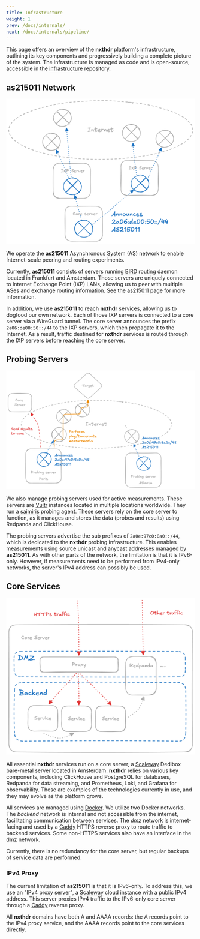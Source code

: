 ```yaml
---
title: Infrastructure
weight: 1
prev: /docs/internals/
next: /docs/internals/pipeline/
---
```


This page offers an overview of the **nxthdr** platform's infrastructure, outlining its key components and progressively building a complete picture of the system. The infrastructure is managed as code and is open-source, accessible in the [infrastructure](https://github.com/nxthdr/infrastructure) repository.


## as215011 Network

![nxthdr_infrastructure](ixp.png)

We operate the **as215011** Asynchronous System (AS) network to enable Internet-scale peering and routing experiments.

Currently, **as215011** consists of servers running [BIRD](https://bird.network.cz/) routing daemon located in Frankfurt and Amsterdam. Those servers are uniquely connected to Internet Exchange Point (IXP) LANs, allowing us to peer with multiple ASes and exchange routing information. See the [as215011](/as215011) page for more information.

In addition, we use **as215011** to reach **nxthdr** services, allowing us to dogfood our own network. Each of those IXP servers is connected to a core server via a WireGuard tunnel. The core server announces the prefix `2a06:de00:50::/44` to the IXP servers, which then propagate it to the Internet. As a result, traffic destined for **nxthdr** services is routed through the IXP servers before reaching the core server.


## Probing Servers

![nxthdr_infrastructure](probing.png)

We also manage probing servers used for active measurements. These servers are [Vultr](https://www.vultr.com/) instances located in multiple locations worldwide. They run a [saimiris](https://github.com/nxthdr/saimiris) probing agent. These servers rely on the core server to function, as it manages and stores the data (probes and results) using Redpanda and ClickHouse.

The probing servers advertise the sub prefixes of `2a0e:97c0:8a0::/44`, which is dedicated to the **nxthdr** probing infrastructure. This enables measurements using source unicast and anycast addresses managed by **as215011**. As with other parts of the network, the limitation is that it is IPv6-only. However, if measurements need to be performed from IPv4-only networks, the server's IPv4 address can possibly be used.


## Core Services

![nxthdr_infrastructure](core.png)

All essential **nxthdr** services run on a core server, a [Scaleway](https://www.scaleway.com/en/dedibox/) Dedibox bare-metal server located in Amsterdam. **nxthdr** relies on various key components, including ClickHouse and PostgreSQL for databases, Redpanda for data streaming, and Prometheus, Loki, and Grafana for observability. These are examples of the technologies currently in use, and they may evolve as the platform grows.

All services are managed using [Docker](https://www.docker.com/). We utilize two Docker networks. The *backend* network is internal and not accessible from the internet, facilitating communication between services. The *dmz* network is internet-facing and used by a [Caddy](https://caddyserver.com/) HTTPS reverse proxy to route traffic to backend services. Some non-HTTPS services also have an interface in the dmz network.

Currently, there is no redundancy for the core server, but regular backups of service data are performed.

### IPv4 Proxy

The current limitation of **as215011** is that it is IPv6-only. To address this, we use an "IPv4 proxy server", a [Scaleway](https://www.scaleway.com/en/) cloud instance with a public IPv4 address. This server proxies IPv4 traffic to the IPv6-only core server through a [Caddy](https://caddyserver.com/) reverse proxy.

All **nxthdr** domains have both A and AAAA records: the A records point to the IPv4 proxy service, and the AAAA records point to the core services directly.
